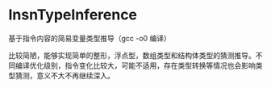 # InsnTypeInference
基于指令内容的简易变量类型推导（gcc -o0 编译）

比较简陋，能够实现简单的整形，浮点型，数组类型和结构体类型的猜测推导。不同编译优化级别，指令变化比较大，可能不适用，存在类型转换等情况也会影响类型猜测，意义不大不再继续深入。

